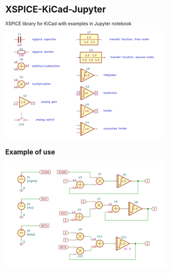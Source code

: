 # XSPICE-KiCad-Jupyter

XSPICE library for KiCad with examples in Jupyter notebook

![Library](https://github.com/pfabo/XSPICE-KiCad-Jupyter/blob/main/examples/0900_xspice_comp/0900_xspice_analog.png)

## Example of use

![Lorenz system](https://github.com/pfabo/XSPICE-KiCad-Jupyter/blob/main/examples/0125_lorenz/0125_lorenz.png)
